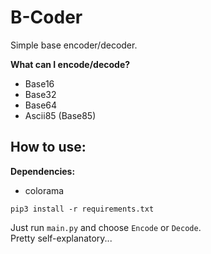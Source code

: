 # B-Coder
Simple base encoder/decoder.

**What can I encode/decode?**
- Base16
- Base32
- Base64
- Ascii85 (Base85)


## How to use:
**Dependencies:** 
- colorama

``pip3 install -r requirements.txt``

Just run ``main.py`` and choose `Encode` or `Decode`. \
Pretty self-explanatory...
